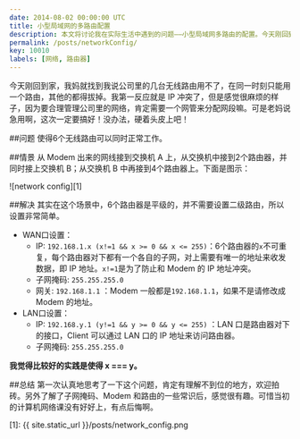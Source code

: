 ```yaml
---
date: 2014-08-02 00:00:00 UTC
title: 小型局域网的多路由配置
description: 本文将讨论我在实际生活中遇到的问题——小型局域网多路由的配置。今天刚回到家，我妈就找到我说公司里的几台无线路由用不了，在同一时刻只能用一个路由，其他的都得拔掉。我第一反应就是ip冲突了，但是感觉很麻烦的样子，因为要合理管理公司里的网络，肯定需要一个网管来分配网段嘛。可是老妈说急用啊，这次一定要搞好！没办法，硬着头皮上吧！
permalink: /posts/networkConfig/
key: 10010
labels: [网络, 路由器]
---
```


今天刚回到家，我妈就找到我说公司里的几台无线路由用不了，在同一时刻只能用一个路由，其他的都得拔掉。我第一反应就是 IP 冲突了，但是感觉很麻烦的样子，因为要合理管理公司里的网络，肯定需要一个网管来分配网段嘛。可是老妈说急用啊，这次一定要搞好！没办法，硬着头皮上吧！

##问题
使得6个无线路由可以同时正常工作。

##情景
从 Modem 出来的网线接到交换机 A 上，从交换机中接到2个路由器，并同时接上交换机 B；从交换机 B 中再接到4个路由器上。下面是图示：

![network config][1]

##解决
其实在这个场景中，6个路由器是平级的，并不需要设置二级路由，所以设置非常简单。

- WAN口设置：
  - IP: `192.168.1.x (x!=1 && x >= 0 && x <= 255)`：6个路由器的`x`不可重复，每个路由器对下都有一个各自的子网，对上需要有唯一的地址来收发数据，即 IP 地址。`x!=1`是为了防止和 Modem 的 IP 地址冲突。
  - 子网掩码: `255.255.255.0`
  - 网关: `192.168.1.1` ：Modem 一般都是`192.168.1.1`，如果不是请修改成 Modem 的地址。
- LAN口设置：
  - IP: `192.168.y.1 (y!=1 && y >= 0 && y <= 255)` ：LAN 口是路由器对下的接口，Client 可以通过 LAN 口的 IP 地址来访问路由器。
  - 子网掩码: `255.255.255.0`

**我觉得比较好的实践是使得 x === y。** 

##总结
第一次认真地思考了一下这个问题，肯定有理解不到位的地方，欢迎拍砖。另外了解了子网掩码、Modem 和路由的一些常识后，感觉很有趣。可惜当初的计算机网络课没有好好上，有点后悔啊。

[1]: {{ site.static_url }}/posts/network_config.png
